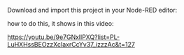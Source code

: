 Download and import this project in your Node-RED editor:

how to do this, it shows in this video:</br>

https://youtu.be/9e7GNxllPXQ?list=PL-LuHXHssBEOzzXcIaxrCcYv37_izzzAc&t=127
